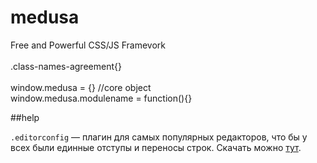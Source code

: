 medusa
======

Free and Powerful CSS/JS Framevork<br>
<br>
.class-names-agreement{}<br>
<br>
window.medusa = {} //core object<br>
window.medusa.modulename = function(){}


##help

`.editorconfig` — плагин для самых популярных редакторов, что бы у всех были единные отступы и переносы строк. Скачать можно [тут](http://editorconfig.org/).
